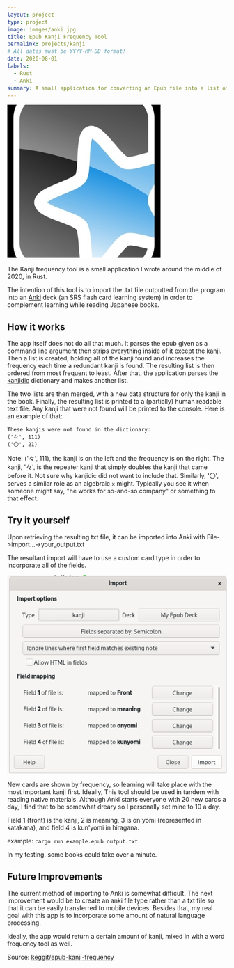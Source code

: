```yaml
---
layout: project
type: project
image: images/anki.jpg
title: Epub Kanji Frequency Tool
permalink: projects/kanji
# All dates must be YYYY-MM-DD format!
date: 2020-08-01
labels:
  - Rust
  - Anki
summary: A small application for converting an Epub file into a list of kanji, sorted by frequency. 
---
```


<img class="ui medium right floated rounded image" src="../images/anki.jpg">

The Kanji frequency tool is a small application I wrote around the middle of 2020, in Rust.  

The intention of this tool is to import the .txt file outputted from the program into an [Anki](https://apps.ankiweb.net/) deck (an SRS flash card learning system) in order to complement learning while reading Japanese books.  

## How it works  

The app itself does not do all that much. It parses the epub given as a command line argument then strips everything inside of it except the kanji. Then a list is created, holding all of the kanji found and increases the frequency each time a redundant kanji is found. The resulting list is then ordered from most frequent to least. After that, the application parses the [kanjidic](https://www.edrdg.org/wiki/index.php/KANJIDIC_Project) dictionary and makes another list.  

The two lists are then merged, with a new data structure for only the kanji in the book. Finally, the resulting list is printed to a (partially) human readable text file. Any kanji that were not found will be printed to the console. Here is an example of that:  

```
These kanjis were not found in the dictionary:
('々', 111)
('〇', 21)
```  

Note: ('々', 111), the kanji is on the left and the frequency is on the right. The kanji, '々', is the repeater kanji that simply doubles the kanji that came before it. Not sure why kanjidic did not want to include that. Similarly, '〇', serves a similar role as an algebraic `x` might. Typically you see it when someone might say, "he works for so-and-so company" or something to that effect.  

## Try it yourself  

Upon retrieving the resulting txt file, it can be imported into Anki with File->import...->your_output.txt  

The resultant import will have to use a custom card type in order to incorporate all of the fields.  

<img class="ui medium rounded image" src="../images/anki_import.png">

New cards are shown by frequency, so learning will take place with the most important kanji first. Ideally, This tool should be used in tandem with reading native materials. Although Anki starts everyone with 20 new cards a day, I find that to be somewhat dreary so I personally set mine to 10 a day.  

Field 1 (front) is the kanji, 2 is meaning, 3 is on'yomi (represented in katakana), and field 4 is kun'yomi in hiragana.  

example: `cargo run example.epub output.txt`  

In my testing, some books could take over a minute.  

## Future Improvements  

The current method of importing to Anki is somewhat difficult. The next improvement would be to create an anki file type rather than a txt file so that it can be easily transferred to mobile devices. Besides that, my real goal with this app is to incorporate some amount of natural language processing.  

Ideally, the app would return a certain amount of kanji, mixed in with a word frequency tool as well.  
 
Source: <a href="https://github.com/keggit/epub-kanji-frequency/"><i class="large github icon"></i>keggit/epub-kanji-frequency</a>